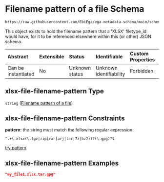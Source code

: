 # Filename pattern of a  file Schema

```txt
https://raw.githubusercontent.com/EbiEga/ega-metadata-schema/main/schemas/EGA.common-definitions.json#/definitions/xlsx-file-filename-pattern
```

This object exists to hold the filename pattern that a 'XLSX' filetype\_id would have, for it to be referenced elsewhere within this (or other) JSON schema.

| Abstract            | Extensible | Status         | Identifiable            | Custom Properties | Additional Properties | Access Restrictions | Defined In                                                                                           |
| :------------------ | :--------- | :------------- | :---------------------- | :---------------- | :-------------------- | :------------------ | :--------------------------------------------------------------------------------------------------- |
| Can be instantiated | No         | Unknown status | Unknown identifiability | Forbidden         | Allowed               | none                | [EGA.common-definitions.json\*](../../../schemas/EGA.common-definitions.json "open original schema") |

## xlsx-file-filename-pattern Type

`string` ([Filename pattern of a  file](ega-12-definitions-filename-pattern-of-a--file.md))

## xlsx-file-filename-pattern Constraints

**pattern**: the string must match the following regular expression:&#x20;

```regexp
^.+\.xlsx(\.(gz|zip|rar|arj|tar|7z|bz2))?(\.gpg)?$
```

[try pattern](https://regexr.com/?expression=%5E.%2B%5C.xlsx\(%5C.\(gz%7Czip%7Crar%7Carj%7Ctar%7C7z%7Cbz2\)\)%3F\(%5C.gpg\)%3F%24 "try regular expression with regexr.com")

## xlsx-file-filename-pattern Examples

```json
"my_file1.xlsx.tar.gpg"
```
